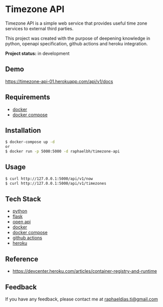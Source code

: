 # Timezone API

Timezone API is a simple web service that provides useful time zone services to external third parties.

This project was created with the purpose of deepening knowledge in python, openapi specification, github actions and heroku integration.

**Project status:** in development

## Demo

https://timezone-api-01.herokuapp.com/api/v1/docs

## Requirements

 - [docker](https://www.docker.com/)
 - [docker compose](https://docs.docker.com/compose/)

## Installation

```bash
$ docker-compose up -d
or
$ docker run -p 5000:5000 -d raphaelbh/timezone-api
```
    
## Usage

```bash
$ curl http://127.0.0.1:5000/api/v1/now
$ curl http://127.0.0.1:5000/api/v1/timezones 
```

## Tech Stack

- [python](https://www.python.org/)
- [flask](https://flask.palletsprojects.com/en/2.0.x/)
- [open api](https://swagger.io/specification/)
- [docker](https://www.docker.com/)
- [docker compose](https://docs.docker.com/compose/)
- [github actions](https://docs.github.com/en/actions)
- [heroku](https://www.heroku.com/)

## Reference

- https://devcenter.heroku.com/articles/container-registry-and-runtime

## Feedback

If you have any feedback, please contact me at raphaeldias.ti@gmail.com